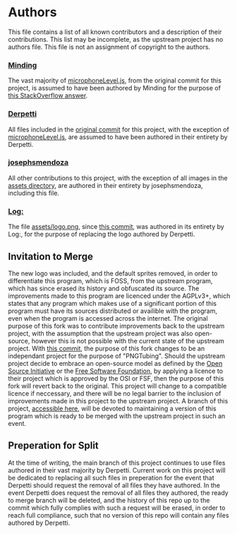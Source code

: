# Authors
This file contains a list of all known contributors and a description of their contributions.
This list may be incomplete, as the upstream project has no authors file.
This file is not an assignment of copyright to the authors.
### [Minding](https://stackoverflow.com/users/4180937/Minding)
The vast majority of [microphoneLevel.js](https://github.com/josephsmendoza/PNGTube/blob/f85981541fce5d50063bf340f8e10ba5fcf9be9e/Assets/microphoneLevel.js),
from the original commit for this project, is assumed to have been authored by Minding for the purpose of [this StackOverflow answer](https://stackoverflow.com/questions/33322681/checking-microphone-volume-in-javascript/64650826#64650826).
### [Derpetti](https://github.com/Derpetti)
All files included in the [original commit](https://github.com/josephsmendoza/PNGTube/tree/f85981541fce5d50063bf340f8e10ba5fcf9be9e) for this project,
with the exception of [microphoneLevel.js](https://github.com/josephsmendoza/PNGTube/blob/f85981541fce5d50063bf340f8e10ba5fcf9be9e/Assets/microphoneLevel.js),
are assumed to have been authored in their entirety by Derpetti.
### [josephsmendoza](https://github.com/josephsmendoza)
All other contributions to this project, with the exception of all images in the [assets directory](https://github.com/josephsmendoza/PNGTube/tree/main/assets),
are authored in their entirety by josephsmendoza, including this file.
### [Log:](https://logoo.carrd.co/)
The file [assets/logo.png](https://github.com/josephsmendoza/PNGTube/blob/main/assets/logo.png),
since [this commit](https://github.com/josephsmendoza/PNGTube/commit/5b6352271a33e170d857856e23ccc60f29accacb),
was authored in its entirety by Log:, for the purpose of replacing the logo authored by Derpetti.
## Invitation to Merge
The new logo was included, and the default sprites removed, in order to differentiate this program, which is FOSS, from the upstream program, which has since erased its history and obfuscated its source. The improvements made to this program are licenced under the AGPLv3+, which states that any program which makes use of a significant portion of this program must have its sources distributed or availible with the program, even when the program is accessed across the internet. The original purpose of this fork was to contribute improvements back to the upstream project, with the assumption that the upstream project was also open-source, however this is not possible with the current state of the upstream project. With [this commit](https://github.com/josephsmendoza/PNGTube/commit/5b6352271a33e170d857856e23ccc60f29accacb), the purpose of this fork changes to be an independant project for the purpose of "PNGTubing". Should the upstream project decide to embrace an open-source model as defined by the [Open Source Initiative](https://opensource.org/osd) or the [Free Software Foundation](https://www.fsf.org/about/what-is-free-software), by applying a licence to their project which is approved by the OSI or FSF, then the purpose of this fork will revert back to the original. This project will change to a compatible licence if neccessary, and there will be no legal barrier to the inclusion of improvements made in this project to the upstream project. A branch of this project, [accessible here](https://github.com/josephsmendoza/PNGTube/tree/PNGTubie), will be devoted to maintaining a version of this program which is ready to be merged with the upstream project in such an event.
## Preperation for Split
At the time of writing, the main branch of this project continues to use files authored in their vast majority by Derpetti. Current work on this project will be dedicated to replacing all such files in preperation for the event that Derpetti should request the removal of all files they have authored. In the event Derpetti does request the removal of all files they authored, the ready to merge branch will be deleted, and the history of this repo up to the commit which fully complies with such a request will be erased, in order to reach full compliance, such that no version of this repo will contain any files authored by Derpetti.
